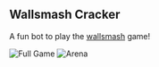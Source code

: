 ## Wallsmash Cracker

A fun bot to play the [wallsmash](https://wallsmash.com/) game!


![Full Game](https://github.com/ravi0531rp/wallsmash_cracker/resources/full_game1.jpg)
![Arena](https://github.com/ravi0531rp/wallsmash_cracker/resources/arena1.jpg)
